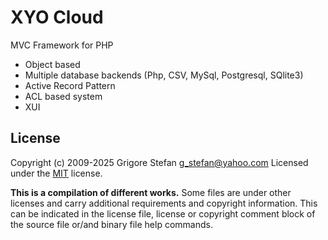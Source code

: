 # XYO Cloud

MVC Framework for PHP

- Object based 
- Multiple database backends (Php, CSV, MySql, Postgresql, SQlite3)
- Active Record Pattern
- ACL based system
- XUI

## License

Copyright (c) 2009-2025 Grigore Stefan <g_stefan@yahoo.com>
Licensed under the [MIT](LICENSE) license.

**This is a compilation of different works.**
Some files are under other licenses and carry additional requirements and copyright information.
This can be indicated in the license file, license or copyright comment block of the source file or/and binary file help commands.

